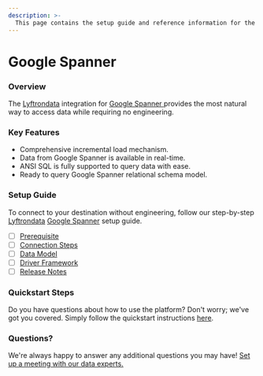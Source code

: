 ```yaml
---
description: >-
  This page contains the setup guide and reference information for the Google Spanner source connector.
---
```


# Google Spanner

### Overview

The [Lyftrondata](https://www.lyftrondata.com/) integration for [Google Spanner](https://www.lyftrondata.com/integration/google-spanner/)[ ](https://www.lyftrondata.com/integration/google-spanner/)provides the most natural way to access data while requiring no engineering.

### Key Features

* Comprehensive incremental load mechanism.
* Data from Google Spanner is available in real-time.&#x20;
* ANSI SQL is fully supported to query data with ease.
* Ready to query Google Spanner relational schema model.

### Setup Guide

To connect to your destination without engineering, follow our step-by-step [Lyftrondata](https://www.lyftrondata.com/)  [Google Spanner](https://www.lyftrondata.com/integration/google-spanner/) setup guide.

* [ ] [Prerequisite](../../technology-analytics/google-spanner/prerequisite.md)
* [ ] [Connection Steps](../../technology-analytics/google-spanner/connection-steps.md)
* [ ] [Data Model](../../technology-analytics/google-spanner/data-model/)
* [ ] [Driver Framework](../../technology-analytics/google-spanner/driver-framework/)
* [ ] [Release Notes](../../technology-analytics/google-spanner/release-notes.md)

### Quickstart Steps

Do you have questions about how to use the platform? Don't worry; we've got you covered. Simply follow the quickstart instructions [here](../../../quickstart-steps.md).

### Questions? <a href="#questions" id="questions"></a>

We're always happy to answer any additional questions you may have! [Set up a meeting with our data experts.](https://www.lyftrondata.com/book-a-meeting/)

